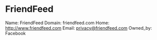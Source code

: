
# FriendFeed

Name: FriendFeed
Domain: friendfeed.com
Home: http://www.friendfeed.com
Email: privacy@friendfeed.com
Owned_by: Facebook
